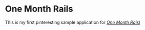 # One Month Rails

This is my first  pinteresting sample application for 
[*One Month Raisl*](http://onemonthrails.com)
